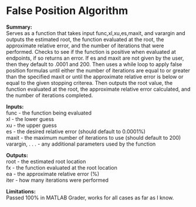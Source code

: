 # False Position Algorithm    
    
**Summary:**    
Serves as a function that takes input func,xl,xu,es,maxit, and varargin and outputs the estimated root, the function evaluated at the root, the approximate relative error, and the number of iterations that were performed. Checks to see if the function is positive when evaluated at endpoints, if so returns an error. If es and maxit are not given by the user, then they default to .0001 and 200. Then uses a while loop to apply false position formulas until either the number of iterations are equal to or greater than the specified maxit or until the approximate relative error is below or equal to the given stopping criterea. Then outputs the root value, the function evaluated at the root, the approximate relative error calculated, and the number of iterations completed.
    
**Inputs:**   
func - the function being evaluated    
xl - the lower guess    
xu - the upper guess     
es - the desired relative error (should default to 0.0001%)    
maxit - the maximum number of iterations to use (should default to 200)    
varargin, . . . - any additional parameters used by the function    
     
**Outputs:**   
root - the estimated root location     
fx - the function evaluated at the root location    
ea - the approximate relative error (%)   
iter - how many iterations were performed   
    
**Limitations:**     
Passed 100% in MATLAB Grader, works for all cases as far as I know.